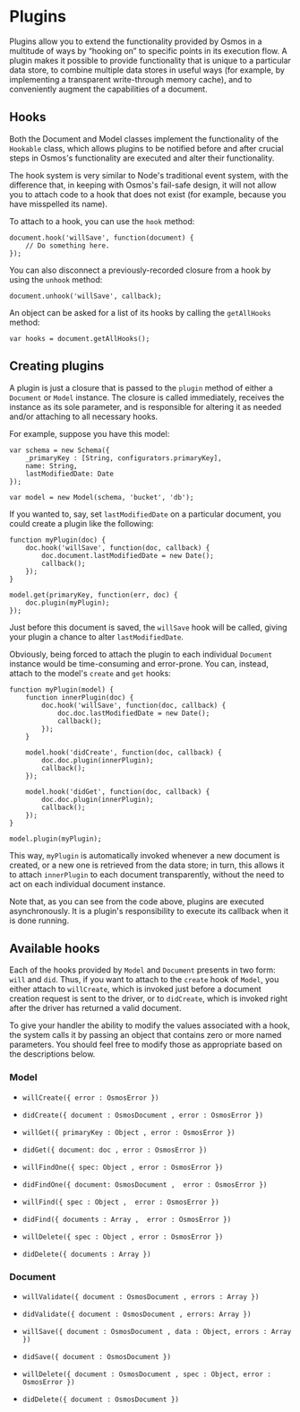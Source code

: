 # Plugins

Plugins allow you to extend the functionality provided by Osmos in a multitude of ways by “hooking on” to specific points in its execution flow. A plugin makes it possible to provide functionality that is unique to a particular data store, to combine multiple data stores in useful ways (for example, by implementing a transparent write-through memory cache), and to conveniently augment the capabilities of a document.

## Hooks

Both the Document and Model classes implement the functionality of the `Hookable` class, which allows plugins to be notified before and after crucial steps in Osmos's functionality are executed and alter their functionality.

The hook system is very similar to Node's traditional event system, with the difference that, in keeping with Osmos's fail-safe design, it will not allow you to attach code to a hook that does not exist (for example, because you have misspelled its name).

To attach to a hook, you can use the `hook` method:

    document.hook('willSave', function(document) {
        // Do something here.
    });
    
You can also disconnect a previously-recorded closure from a hook by using the `unhook` method:

    document.unhook('willSave', callback);
    
An object can be asked for a list of its hooks by calling the `getAllHooks` method:

    var hooks = document.getAllHooks();
    
## Creating plugins

A plugin is just a closure that is passed to the `plugin` method of either a `Document` or `Model` instance. The closure is called immediately, receives the instance as its sole parameter, and is responsible for altering it as needed and/or attaching to all necessary hooks.

For example, suppose you have this model:

    var schema = new Schema({
        _primaryKey : [String, configurators.primaryKey],
        name: String,
        lastModifiedDate: Date
    });

    var model = new Model(schema, 'bucket', 'db');
    
If you wanted to, say, set `lastModifiedDate` on a particular document, you could create a plugin like the following:

    function myPlugin(doc) {
        doc.hook('willSave', function(doc, callback) {
            doc.document.lastModifiedDate = new Date();
            callback();
        });
    }

    model.get(primaryKey, function(err, doc) {
        doc.plugin(myPlugin);
    });
    
Just before this document is saved, the `willSave` hook will be called, giving your plugin a chance to alter `lastModifiedDate`. 

Obviously, being forced to attach the plugin to each individual `Document` instance would be time-consuming and error-prone. You can, instead, attach to the model's `create` and `get` hooks:

    function myPlugin(model) {
        function innerPlugin(doc) {
            doc.hook('willSave', function(doc, callback) {
                doc.doc.lastModifiedDate = new Date();
                callback();
            });
        }
        
        model.hook('didCreate', function(doc, callback) {
            doc.doc.plugin(innerPlugin);
            callback();
        });

        model.hook('didGet', function(doc, callback) {
            doc.doc.plugin(innerPlugin);
            callback();
        });
    }

    model.plugin(myPlugin);

This way, `myPlugin` is automatically invoked whenever a new document is created, or a new one is retrieved from the data store; in turn, this allows it to attach `innerPlugin` to each document transparently, without the need to act on each individual document instance.

Note that, as you can see from the code above, plugins are executed asynchronously. It is a plugin's responsibility to execute its callback when it is done running.

## Available hooks

Each of the hooks provided by `Model` and `Document` presents in two form: `will` and `did`. Thus, if you want to attach to the `create` hook of `Model`, you either attach to `willCreate`, which is invoked just before a document creation request is sent to the driver, or to `didCreate`, which is invoked right after the driver has returned a valid document.

To give your handler the ability to modify the values associated with a hook, the system calls it by passing an object that contains zero or more named parameters. You should feel free to modify those as appropriate based on the descriptions below.

### Model

- `willCreate({ error : OsmosError })`
- `didCreate({ document : OsmosDocument , error : OsmosError })`

- `willGet({ primaryKey : Object , error : OsmosError })`
- `didGet({ document: doc , error : OsmosError })`

- `willFindOne({ spec: Object , error : OsmosError })`
- `didFindOne({ document: OsmosDocument ,  error : OsmosError })`

- `willFind({ spec : Object ,  error : OsmosError })`
- `didFind({ documents : Array ,  error : OsmosError })`

- `willDelete({ spec : Object , error : OsmosError })`
- `didDelete({ documents : Array })`

### Document

- `willValidate({ document : OsmosDocument , errors : Array })`
- `didValidate({ document : OsmosDocument , errors: Array })`

- `willSave({ document : OsmosDocument , data : Object, errors : Array })`
- `didSave({ document : OsmosDocument })`

- `willDelete({ document : OsmosDocument , spec : Object, error : OsmosError })`
- `didDelete({ document : OsmosDocument })`